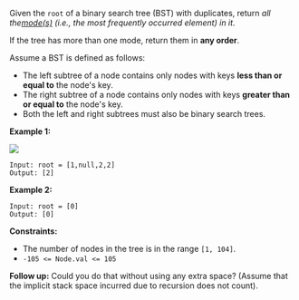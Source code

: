 Given the `root` of a binary search tree (BST) with duplicates, return _all
the[mode(s)](https://en.wikipedia.org/wiki/Mode_\(statistics\)) (i.e., the
most frequently occurred element) in it_.

If the tree has more than one mode, return them in **any order**.

Assume a BST is defined as follows:

  * The left subtree of a node contains only nodes with keys **less than or equal to** the node's key.
  * The right subtree of a node contains only nodes with keys **greater than or equal to** the node's key.
  * Both the left and right subtrees must also be binary search trees.



**Example 1:**

![](https://assets.leetcode.com/uploads/2021/03/11/mode-tree.jpg)

    
    
    Input: root = [1,null,2,2]
    Output: [2]
    

**Example 2:**

    
    
    Input: root = [0]
    Output: [0]
    



**Constraints:**

  * The number of nodes in the tree is in the range `[1, 104]`.
  * `-105 <= Node.val <= 105`



**Follow up:** Could you do that without using any extra space? (Assume that
the implicit stack space incurred due to recursion does not count).

